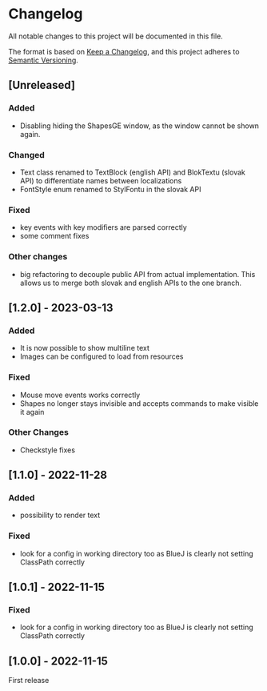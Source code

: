 # Changelog

All notable changes to this project will be documented in this file.

The format is based on [Keep a Changelog](https://keepachangelog.com/en/1.1.0/),
and this project adheres to [Semantic Versioning](https://semver.org/spec/v2.0.0.html).

## [Unreleased]

### Added
- Disabling hiding the ShapesGE window, as the window cannot be shown again.

### Changed
- Text class renamed to TextBlock (english API) and BlokTextu (slovak API) to 
  differentiate names between localizations
- FontStyle enum renamed to StylFontu in the slovak API

### Fixed
- key events with key modifiers are parsed correctly
- some comment fixes 

### Other changes
- big refactoring to decouple public API from actual implementation.
  This allows us to merge both slovak and english APIs to the one
  branch.

## [1.2.0] - 2023-03-13

### Added
- It is now possible to show multiline text
- Images can be configured to load from resources

### Fixed
- Mouse move events works correctly
- Shapes no longer stays invisible and accepts commands to make visible it again

### Other Changes
- Checkstyle fixes

## [1.1.0] - 2022-11-28

### Added
- possibility to render text

### Fixed
- look for a config in working directory too as BlueJ is clearly not setting ClassPath correctly

## [1.0.1] - 2022-11-15

### Fixed
- look for a config in working directory too as BlueJ is clearly not setting ClassPath correctly

## [1.0.0] - 2022-11-15

First release
